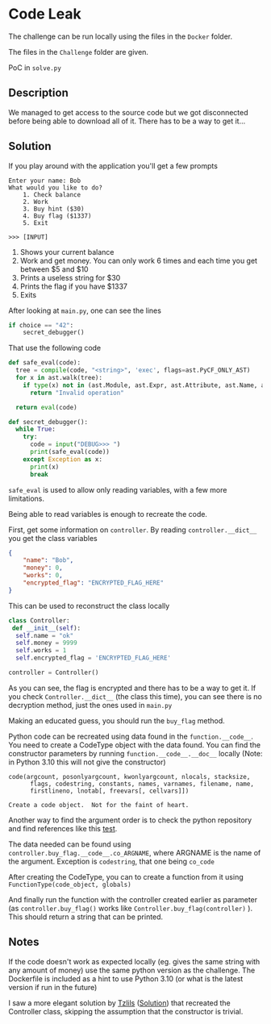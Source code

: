 # Code Leak

The challenge can be run locally using the files in the `Docker` folder.

The files in the `Challenge` folder are given.

PoC in `solve.py`

## Description

We managed to get access to the source code but we got disconnected before being able to download all of it. There has to be a way to get it...

## Solution

If you play around with the application you'll get a few prompts

```
Enter your name: Bob
What would you like to do?
    1. Check balance
    2. Work
    3. Buy hint ($30)
    4. Buy flag ($1337)
    5. Exit
    
>>> [INPUT]
```
1. Shows your current balance
2. Work and get money. You can only work 6 times and each time you get between $5 and $10
3. Prints a useless string for $30
4. Prints the flag if you have $1337
5. Exits

After looking at `main.py`, one can see the lines
```py
if choice == "42":
    secret_debugger()
```
That use the following code
```py
def safe_eval(code):
  tree = compile(code, "<string>", 'exec', flags=ast.PyCF_ONLY_AST)
  for x in ast.walk(tree):
    if type(x) not in (ast.Module, ast.Expr, ast.Attribute, ast.Name, ast.Load):
      return "Invalid operation"

  return eval(code)

def secret_debugger():
  while True:
    try:
      code = input("DEBUG>>> ")
      print(safe_eval(code))
    except Exception as x:
      print(x)
      break
```
`safe_eval` is used to allow only reading variables, with a few more limitations.

Being able to read variables is enough to recreate the code.

First, get some information on `controller`. By reading `controller.__dict__` you get the class variables
```json
{
    "name": "Bob",
    "money": 0,
    "works": 0,
    "encrypted_flag": "ENCRYPTED_FLAG_HERE"
}
```
This can be used to reconstruct the class locally
```py
class Controller:
 def __init__(self):
  self.name = "ok"
  self.money = 9999
  self.works = 1
  self.encrypted_flag = 'ENCRYPTED_FLAG_HERE'

controller = Controller()
```
As you can see, the flag is encrypted and there has to be a way to get it. If you check `Controller.__dict__` (the class this time), you can see there is no decryption method, just the ones used in `main.py`

Making an educated guess, you should run the `buy_flag` method.

Python code can be recreated using data found in the `function.__code__`. You need to create a CodeType object with the data found. You can find the constructor parameters by running `function.__code__.__doc__` locally (Note: in Python 3.10 this will not give the constructor)
```
code(argcount, posonlyargcount, kwonlyargcount, nlocals, stacksize,
      flags, codestring, constants, names, varnames, filename, name,
      firstlineno, lnotab[, freevars[, cellvars]])

Create a code object.  Not for the faint of heart.
```
Another way to find the argument order is to check the python repository and find references like this [test](https://github.com/python/cpython/blob/3f2dd0a7c0b1a5112f2164dce78fcfaa0c4b39c7/Lib/test/test_code.py#L223).

The data needed can be found using `controller.buy_flag.__code__.co_ARGNAME`, where ARGNAME is the name of the argument. Exception is `codestring`, that one being `co_code`

After creating the CodeType, you can to create a function from it using `FunctionType(code_object, globals)`

And finally run the function with the controller created earlier as parameter (as `controller.buy_flag()` works like `Controller.buy_flag(controller)` ). This should return a string that can be printed.

## Notes
If the code doesn't work as expected locally (eg. gives the same string with any amount of money) use the same python version as the challenge. The Dockerfile is included as a hint to use Python 3.10 (or what is the latest version if run in the future)

I saw a more elegant solution by [Tzlils](https://github.com/tzlils) ([Solution](https://gist.github.com/tzlils/5779d03919d6873debd1e20baba6c84b)) that recreated the Controller class, skipping the assumption that the constructor is trivial.
